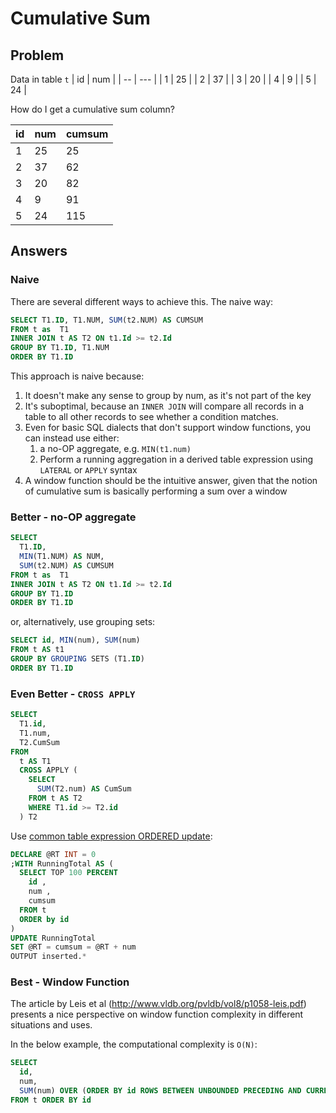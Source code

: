 # Cumulative Sum

## Problem

Data in table `t`
| id | num |
| -- | --- |
|  1 |  25 |
|  2 |  37 |
|  3 |  20 |
|  4 |   9 |
|  5 |  24 |

How do I get a cumulative sum column?

| id | num | cumsum |
| -- | --- | ------ |
|  1 |  25 |     25 |
|  2 |  37 |     62 |
|  3 |  20 |     82 |
|  4 |   9 |     91 |
|  5 |  24 |    115 |

## Answers

### Naive

There are several different ways to achieve this. The naive way:

```sql
SELECT T1.ID, T1.NUM, SUM(t2.NUM) AS CUMSUM
FROM t as  T1
INNER JOIN t AS T2 ON t1.Id >= t2.Id
GROUP BY T1.ID, T1.NUM
ORDER BY T1.ID
```

This approach is naive because:
1. It doesn't make any sense to group by num, as it's not part of the key
2. It's suboptimal, because an `INNER JOIN` will compare all records in a table to all other records to see whether a condition matches.
3. Even for basic SQL dialects that don't support window functions, you can instead use either:
    1. a no-OP aggregate, e.g. `MIN(t1.num)`
    2. Perform a running aggregation in a derived table expression using `LATERAL` or `APPLY` syntax 
4. A window function should be the intuitive answer, given that the notion of cumulative sum is basically performing a sum over a window 

### Better - no-OP aggregate

```sql
SELECT
  T1.ID,
  MIN(T1.NUM) AS NUM,
  SUM(t2.NUM) AS CUMSUM
FROM t as  T1
INNER JOIN t AS T2 ON t1.Id >= t2.Id
GROUP BY T1.ID
ORDER BY T1.ID
```

or, alternatively, use grouping sets: 
```sql
SELECT id, MIN(num), SUM(num)
FROM t AS t1
GROUP BY GROUPING SETS (T1.ID)
ORDER BY T1.ID
```

### Even Better - `CROSS APPLY`
```sql
SELECT
  T1.id,
  T1.num,
  T2.CumSum
FROM
  t AS T1
  CROSS APPLY (
    SELECT
      SUM(T2.num) AS CumSum
    FROM t AS T2
    WHERE T1.id >= T2.id
  ) T2
```

Use [common table expression ORDERED update](https://weblogs.sqlteam.com/mladenp/2009/07/28/sql-server-2005-fast-running-totals/):

```sql
DECLARE @RT INT = 0
;WITH RunningTotal AS (
  SELECT TOP 100 PERCENT
    id ,
    num ,
	cumsum
  FROM t
  ORDER by id
)
UPDATE RunningTotal
SET @RT = cumsum = @RT + num
OUTPUT inserted.*
```




### Best - Window Function

The article by Leis et al (http://www.vldb.org/pvldb/vol8/p1058-leis.pdf) presents a nice perspective on window function complexity in different situations and uses.

In the below example, the computational complexity is `O(N)`:

```sql
SELECT
  id,
  num,
  SUM(num) OVER (ORDER BY id ROWS BETWEEN UNBOUNDED PRECEDING AND CURRENT ROW) AS cumsum
FROM t ORDER BY id
```
